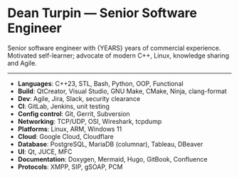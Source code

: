# Dean Turpin &mdash; Senior Software Engineer

<!-- Note "years" is inserted dynamically by the build pipe -->

Senior software engineer with {YEARS} years of commercial experience. Motivated
self-learner; advocate of modern C++, Linux, knowledge sharing and Agile.

---

- __Languages__: C++23, STL, Bash, Python, OOP, Functional
- __Build__: QtCreator, Visual Studio, GNU Make, CMake, Ninja, clang-format
- __Dev__: Agile, Jira, Slack, security clearance
- __CI__: GitLab, Jenkins, unit testing
- __Config control__: Git, Gerrit, Subversion
- __Networking__: TCP/UDP, OSI, Wireshark, tcpdump
- __Platforms__: Linux, ARM, Windows 11
- __Cloud__: Google Cloud, Cloudflare
- __Database__: PostgreSQL, MariaDB (columnar), Tableau, DBeaver
- __UI__: Qt, JUCE, MFC
- __Documentation__: Doxygen, Mermaid, Hugo, GitBook, Confluence
- __Protocols__: XMPP, SIP, gSOAP, PCM

<!--
- __Design__: Data structures, algorithms, multithreading
-->

